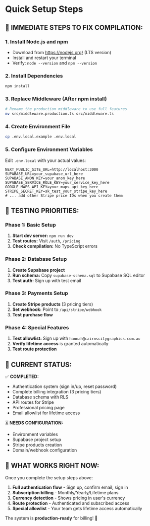 # Quick Setup Steps

## 🚨 **IMMEDIATE STEPS TO FIX COMPILATION:**

### 1. Install Node.js and npm
- Download from https://nodejs.org/ (LTS version)
- Install and restart your terminal
- Verify: `node --version` and `npm --version`

### 2. Install Dependencies
```bash
npm install
```

### 3. Replace Middleware (After npm install)
```bash
# Rename the production middleware to use full features
mv src/middleware.production.ts src/middleware.ts
```

### 4. Create Environment File
```bash
cp .env.local.example .env.local
```

### 5. Configure Environment Variables
Edit `.env.local` with your actual values:
```env
NEXT_PUBLIC_SITE_URL=http://localhost:3000
SUPABASE_URL=your_supabase_url_here
SUPABASE_ANON_KEY=your_anon_key_here
SUPABASE_SERVICE_ROLE_KEY=your_service_key_here
GOOGLE_MAPS_API_KEY=your_maps_api_key_here
STRIPE_SECRET_KEY=sk_test_your_stripe_key_here
# ... add other Stripe price IDs when you create them
```

## 🎯 **TESTING PRIORITIES:**

### Phase 1: Basic Setup
1. **Start dev server:** `npm run dev`
2. **Test routes:** Visit `/auth`, `/pricing`
3. **Check compilation:** No TypeScript errors

### Phase 2: Database Setup
1. **Create Supabase project**
2. **Run schema:** Copy `supabase-schema.sql` to Supabase SQL editor
3. **Test auth:** Sign up with test email

### Phase 3: Payments Setup
1. **Create Stripe products** (3 pricing tiers)
2. **Set webhook:** Point to `/api/stripe/webhook`
3. **Test purchase flow**

### Phase 4: Special Features
1. **Test allowlist:** Sign up with `hannah@cairnscitygraphics.com.au`
2. **Verify lifetime access** is granted automatically
3. **Test route protection**

## 🔧 **CURRENT STATUS:**

✅ **COMPLETED:**
- Authentication system (sign in/up, reset password)
- Complete billing integration (3 pricing tiers)
- Database schema with RLS
- API routes for Stripe
- Professional pricing page
- Email allowlist for lifetime access

⏳ **NEEDS CONFIGURATION:**
- Environment variables
- Supabase project setup
- Stripe products creation
- Domain/webhook configuration

## 🚀 **WHAT WORKS RIGHT NOW:**

Once you complete the setup steps above:

1. **Full authentication flow** - Sign up, confirm email, sign in
2. **Subscription billing** - Monthly/Yearly/Lifetime plans
3. **Currency detection** - Shows pricing in user's currency
4. **Route protection** - Authenticated and subscribed access
5. **Special allowlist** - Your team gets lifetime access automatically

The system is **production-ready** for billing! 🎉
